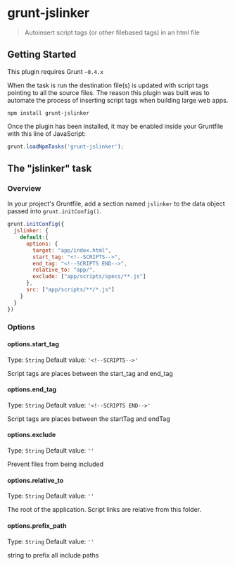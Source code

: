 # grunt-jslinker

> Autoinsert script tags (or other filebased tags) in an html file

## Getting Started
This plugin requires Grunt `~0.4.x`

When the task is run the destination file(s) is updated with script tags pointing to all the source files. The reason this plugin was built was to automate the process of inserting script tags when building large web apps.

```shell
npm install grunt-jslinker 
```

Once the plugin has been installed, it may be enabled inside your Gruntfile with this line of JavaScript:

```js
grunt.loadNpmTasks('grunt-jslinker');
```

## The "jslinker" task

### Overview
In your project's Gruntfile, add a section named `jslinker` to the data object passed into `grunt.initConfig()`.

```js
grunt.initConfig({
  jslinker: {
    default:{
      options: {
        target: "app/index.html",
        start_tag: "<!--SCRIPTS-->",
        end_tag: "<!--SCRIPTS END-->",
        relative_to: "app/",
        exclude: ["app/scripts/specs/**.js"]
      },
      src: ["app/scripts/**/*.js"]
    }
  }
})
```

### Options

#### options.start_tag
Type: `String`
Default value: `'<!--SCRIPTS-->'`

Script tags are places between the start_tag and end_tag

#### options.end_tag
Type: `String`
Default value: `'<!--SCRIPTS END-->'`

Script tags are places between the startTag and endTag

#### options.exclude
Type: `String`
Default value: `''`

Prevent files from being included

#### options.relative_to
Type: `String`
Default value: `''`

The root of the application. Script links are relative from this folder.

#### options.prefix_path
Type: `String`
Default value: `''`

string to prefix all include paths


